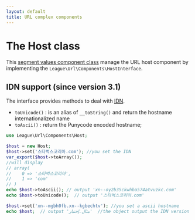 ```yaml
---
layout: default
title: URL complex components
---
```


# The Host class

This [segment values component class](/components/overview/#segment-components) manage the URL host component by implementing the `League\Url\Components\HostInterface`.

## IDN support (since version 3.1)

The interface provides methods to deal with <a href="http://en.wikipedia.org/wiki/Internationalized_domain_name" target="_blank"><abbr title="Internationalized Domain Name">IDN</abbr></a>.

* `toUnicode()` : is an alias of `__toString()` and return the hostname internationalized name
* `toAscii()` : return the Punycode encoded hostname; 

~~~php
use League\Url\Components\Host;

$host = new Host;
$host->set('스타벅스코리아.com'); //you set the IDN
var_export($host->toArray());
//will display
// array(
//    0 => '스타벅스코리아',
//    1 => 'com'
// )
echo $host->toAscii(); // output 'xn--oy2b35ckwhba574atvuzkc.com'
echo $host->toUnicode();  // output '스타벅스코리아.com'

$host->set('xn--mgbh0fb.xn--kgbechtv'); //you set a ascii hostname
echo $host;  // output 'مثال.إختبار'  //the object output the IDN version
~~~